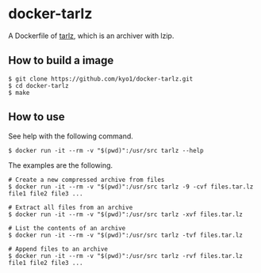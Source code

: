 # docker-tarlz

A Dockerfile of [tarlz](https://lzip.nongnu.org/tarlz.html), which is an archiver with lzip.


## How to build a image

```shell
$ git clone https://github.com/kyo1/docker-tarlz.git
$ cd docker-tarlz
$ make
```

## How to use

See help with the following command.

```shell
$ docker run -it --rm -v "$(pwd)":/usr/src tarlz --help
```

The examples are the following.

```shell
# Create a new compressed archive from files
$ docker run -it --rm -v "$(pwd)":/usr/src tarlz -9 -cvf files.tar.lz file1 file2 file3 ...

# Extract all files from an archive
$ docker run -it --rm -v "$(pwd)":/usr/src tarlz -xvf files.tar.lz

# List the contents of an archive
$ docker run -it --rm -v "$(pwd)":/usr/src tarlz -tvf files.tar.lz

# Append files to an archive
$ docker run -it --rm -v "$(pwd)":/usr/src tarlz -rvf files.tar.lz file1 file2 file3 ...
```
